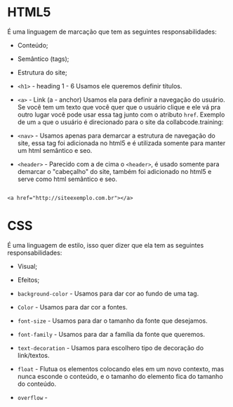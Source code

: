# HTML5

É uma linguagem de marcação que tem as seguintes responsabilidades:

- Conteúdo;
- Semântico (tags);
- Estrutura do site;


- `<h1>` - heading 1  -  6
Usamos ele queremos definir títulos.

- `<a>` - Link (a - anchor)
Usamos ela para definir a navegação do usuário. Se você tem um texto que você quer que o usuário clique e ele vá pra outro lugar você pode usar essa tag junto com o atributo `href`. Exemplo de um  `a` que o usuário é direcionado para o site da collabcode.training:

- `<nav>` - Usamos apenas para demarcar a estrutura de navegação do site, essa tag foi adicionada no html5 e é utilizada somente para manter um html semântico e seo.

- `<header>` - Parecido com a de cima o `<header>`, é usado somente para demarcar o "cabeçalho" do site, também foi adicionado no html5 e serve como html semântico e seo.
```

<a href="http://siteexemplo.com.br"></a>
```
# CSS

É uma linguagem de estilo, isso quer dizer que ela tem as seguintes responsabilidades:

- Visual;

- Efeitos;

- `background-color` - Usamos para dar cor ao fundo de uma tag.

- `Color` - Usamos para dar cor a fontes.

- `font-size` - Usamos para dar o tamanho da fonte que desejamos.

- `font-family` - Usamos para dar a família da fonte que queremos.

- `text-decoration` - Usamos para escolhero tipo de decoração do link/textos.

- `float` - Flutua os elementos colocando eles em um novo contexto, mas nunca esconde o conteúdo, e o tamanho do elemento fica do tamanho do conteúdo.

- `overflow` - 